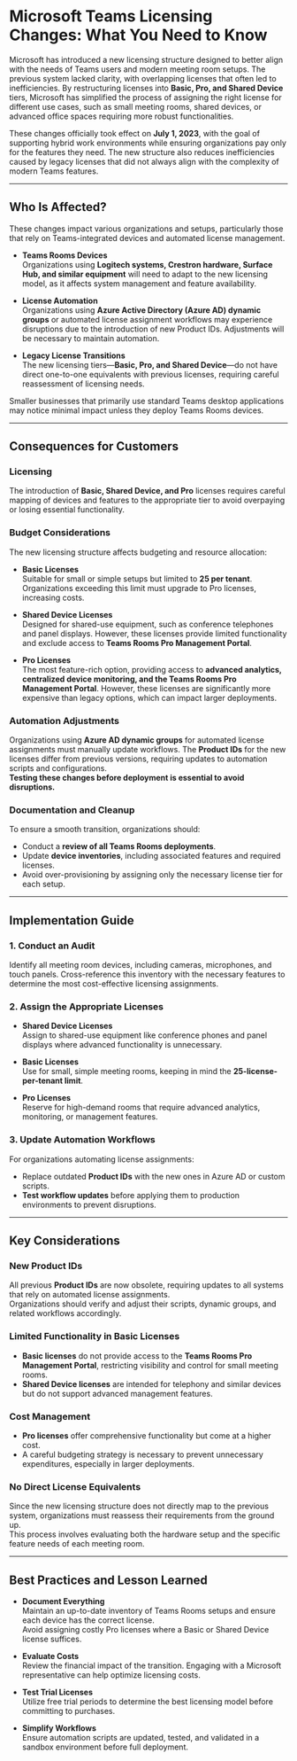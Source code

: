 # Microsoft Teams Licensing Changes: What You Need to Know

Microsoft has introduced a new licensing structure designed to better align with the needs of Teams users and modern meeting room setups. The previous system lacked clarity, with overlapping licenses that often led to inefficiencies. By restructuring licenses into **Basic, Pro, and Shared Device** tiers, Microsoft has simplified the process of assigning the right license for different use cases, such as small meeting rooms, shared devices, or advanced office spaces requiring more robust functionalities.

These changes officially took effect on **July 1, 2023**, with the goal of supporting hybrid work environments while ensuring organizations pay only for the features they need. The new structure also reduces inefficiencies caused by legacy licenses that did not always align with the complexity of modern Teams features.

---

## Who Is Affected?

These changes impact various organizations and setups, particularly those that rely on Teams-integrated devices and automated license management.

- **Teams Rooms Devices**  
  Organizations using **Logitech systems, Crestron hardware, Surface Hub, and similar equipment** will need to adapt to the new licensing model, as it affects system management and feature availability.

- **License Automation**  
  Organizations using **Azure Active Directory (Azure AD) dynamic groups** or automated license assignment workflows may experience disruptions due to the introduction of new Product IDs. Adjustments will be necessary to maintain automation.

- **Legacy License Transitions**  
  The new licensing tiers—**Basic, Pro, and Shared Device**—do not have direct one-to-one equivalents with previous licenses, requiring careful reassessment of licensing needs.

Smaller businesses that primarily use standard Teams desktop applications may notice minimal impact unless they deploy Teams Rooms devices.

---

## Consequences for Customers

### Licensing

The introduction of **Basic, Shared Device, and Pro** licenses requires careful mapping of devices and features to the appropriate tier to avoid overpaying or losing essential functionality.

### Budget Considerations

The new licensing structure affects budgeting and resource allocation:

- **Basic Licenses**  
  Suitable for small or simple setups but limited to **25 per tenant**. Organizations exceeding this limit must upgrade to Pro licenses, increasing costs.

- **Shared Device Licenses**  
  Designed for shared-use equipment, such as conference telephones and panel displays. However, these licenses provide limited functionality and exclude access to **Teams Rooms Pro Management Portal**.

- **Pro Licenses**  
  The most feature-rich option, providing access to **advanced analytics, centralized device monitoring, and the Teams Rooms Pro Management Portal**. However, these licenses are significantly more expensive than legacy options, which can impact larger deployments.

### Automation Adjustments

Organizations using **Azure AD dynamic groups** for automated license assignments must manually update workflows. The **Product IDs** for the new licenses differ from previous versions, requiring updates to automation scripts and configurations.  
**Testing these changes before deployment is essential to avoid disruptions.**

### Documentation and Cleanup

To ensure a smooth transition, organizations should:

- Conduct a **review of all Teams Rooms deployments**.
- Update **device inventories**, including associated features and required licenses.
- Avoid over-provisioning by assigning only the necessary license tier for each setup.

---

## Implementation Guide

### 1. Conduct an Audit

Identify all meeting room devices, including cameras, microphones, and touch panels. Cross-reference this inventory with the necessary features to determine the most cost-effective licensing assignments.

### 2. Assign the Appropriate Licenses

- **Shared Device Licenses**  
  Assign to shared-use equipment like conference phones and panel displays where advanced functionality is unnecessary.

- **Basic Licenses**  
  Use for small, simple meeting rooms, keeping in mind the **25-license-per-tenant limit**.

- **Pro Licenses**  
  Reserve for high-demand rooms that require advanced analytics, monitoring, or management features.

### 3. Update Automation Workflows

For organizations automating license assignments:

- Replace outdated **Product IDs** with the new ones in Azure AD or custom scripts.
- **Test workflow updates** before applying them to production environments to prevent disruptions.

---

## Key Considerations

### New Product IDs

All previous **Product IDs** are now obsolete, requiring updates to all systems that rely on automated license assignments.  
Organizations should verify and adjust their scripts, dynamic groups, and related workflows accordingly.

### Limited Functionality in Basic Licenses

- **Basic licenses** do not provide access to the **Teams Rooms Pro Management Portal**, restricting visibility and control for small meeting rooms.
- **Shared Device licenses** are intended for telephony and similar devices but do not support advanced management features.

### Cost Management

- **Pro licenses** offer comprehensive functionality but come at a higher cost.
- A careful budgeting strategy is necessary to prevent unnecessary expenditures, especially in larger deployments.

### No Direct License Equivalents

Since the new licensing structure does not directly map to the previous system, organizations must reassess their requirements from the ground up.  
This process involves evaluating both the hardware setup and the specific feature needs of each meeting room.

---

## Best Practices and Lesson Learned
- **Document Everything**  
  Maintain an up-to-date inventory of Teams Rooms setups and ensure each device has the correct license.  
  Avoid assigning costly Pro licenses where a Basic or Shared Device license suffices.

- **Evaluate Costs**  
  Review the financial impact of the transition. Engaging with a Microsoft representative can help optimize licensing costs.

- **Test Trial Licenses**  
  Utilize free trial periods to determine the best licensing model before committing to purchases.

- **Simplify Workflows**  
  Ensure automation scripts are updated, tested, and validated in a sandbox environment before full deployment.
